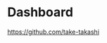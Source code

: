 # Dashboard
https://github.com/take-takashi

<!---
take-takashi/take-takashi is a ✨ special ✨ repository because its `README.md` (this file) appears on your GitHub profile.
You can click the Preview link to take a look at your changes.
--->

